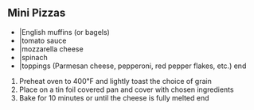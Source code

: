 ## Mini Pizzas

- |English muffins (or bagels)
- |tomato sauce
- |mozzarella cheese
- |spinach
- |toppings (Parmesan cheese, pepperoni, red pepper flakes, etc.)
end

1. Preheat oven to 400℉ and lightly toast the choice of grain
2. Place on a tin foil covered pan and cover with chosen ingredients
3. Bake for 10 minutes or until the cheese is fully melted
end
